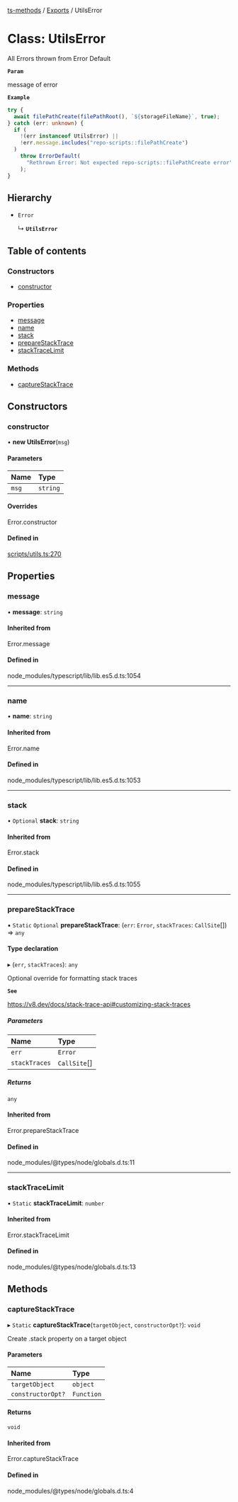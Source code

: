 [ts-methods](../README.md) / [Exports](../modules.md) / UtilsError

# Class: UtilsError

All Errors thrown from Error Default

**`Param`**

message of error

**`Example`**

```ts
try {
  await filePathCreate(filePathRoot(), `${storageFileName}`, true);
} catch (err: unknown) {
  if (
    !(err instanceof UtilsError) ||
    !err.message.includes("repo-scripts::filePathCreate")
  )
    throw ErrorDefault(
      "Rethrown Error: Not expected repo-scripts::filePathCreate error"
    );
}
```

## Hierarchy

- `Error`

  ↳ **`UtilsError`**

## Table of contents

### Constructors

- [constructor](UtilsError.md#constructor)

### Properties

- [message](UtilsError.md#message)
- [name](UtilsError.md#name)
- [stack](UtilsError.md#stack)
- [prepareStackTrace](UtilsError.md#preparestacktrace)
- [stackTraceLimit](UtilsError.md#stacktracelimit)

### Methods

- [captureStackTrace](UtilsError.md#capturestacktrace)

## Constructors

### constructor

• **new UtilsError**(`msg`)

#### Parameters

| Name  | Type     |
| :---- | :------- |
| `msg` | `string` |

#### Overrides

Error.constructor

#### Defined in

[scripts/utils.ts:270](https://github.com/jonathanchowjh/ts-utils/blob/ba0abc1/scripts/utils.ts#L270)

## Properties

### message

• **message**: `string`

#### Inherited from

Error.message

#### Defined in

node_modules/typescript/lib/lib.es5.d.ts:1054

---

### name

• **name**: `string`

#### Inherited from

Error.name

#### Defined in

node_modules/typescript/lib/lib.es5.d.ts:1053

---

### stack

• `Optional` **stack**: `string`

#### Inherited from

Error.stack

#### Defined in

node_modules/typescript/lib/lib.es5.d.ts:1055

---

### prepareStackTrace

▪ `Static` `Optional` **prepareStackTrace**: (`err`: `Error`, `stackTraces`: `CallSite`[]) => `any`

#### Type declaration

▸ (`err`, `stackTraces`): `any`

Optional override for formatting stack traces

**`See`**

https://v8.dev/docs/stack-trace-api#customizing-stack-traces

##### Parameters

| Name          | Type         |
| :------------ | :----------- |
| `err`         | `Error`      |
| `stackTraces` | `CallSite`[] |

##### Returns

`any`

#### Inherited from

Error.prepareStackTrace

#### Defined in

node_modules/@types/node/globals.d.ts:11

---

### stackTraceLimit

▪ `Static` **stackTraceLimit**: `number`

#### Inherited from

Error.stackTraceLimit

#### Defined in

node_modules/@types/node/globals.d.ts:13

## Methods

### captureStackTrace

▸ `Static` **captureStackTrace**(`targetObject`, `constructorOpt?`): `void`

Create .stack property on a target object

#### Parameters

| Name              | Type       |
| :---------------- | :--------- |
| `targetObject`    | `object`   |
| `constructorOpt?` | `Function` |

#### Returns

`void`

#### Inherited from

Error.captureStackTrace

#### Defined in

node_modules/@types/node/globals.d.ts:4

